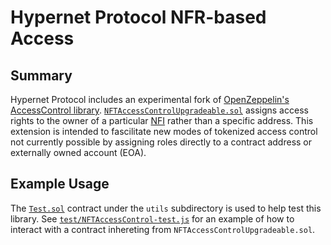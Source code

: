# Hypernet Protocol NFR-based Access

## Summary 

Hypernet Protocol includes an experimental fork of 
[OpenZeppelin's AccessControl library](](https://github.com/OpenZeppelin/openzeppelin-contracts/blob/master/contracts/access/AccessControl.sol)).
[`NFTAccessControlUpgradeable.sol`](/packages/contracts/contracts/access/NFTAccessControlUpgradeable.sol) assigns access rights 
to the owner of a particular [NFI](/packages/contracts/contracts/identity/README.md#functionality) rather than a specific address. This extension 
is intended to fascilitate new modes of tokenized access control not currently possible by assigning roles directly to a contract address or 
externally owned account (EOA). 

## Example Usage

The [`Test.sol`](/packages/contracts/contracts/utils/Test.sol) contract under the `utils` subdirectory is used to help test this library. 
See [`test/NFTAccessControl-test.js`](/packages/contracts/test/NFTAccessControl-test.js) for an example of how to interact with a contract
inhereting from `NFTAccessControlUpgradeable.sol`. 